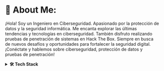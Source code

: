 # 💫 About Me:
¡Hola! Soy un Ingeniero en Ciberseguridad. Apasionado por la protección de datos y la seguridad informática. Me encanta explorar las últimas tendencias y tecnologías en ciberseguridad. También disfruto realizando pruebas de penetración de sistemas en Hack The Box. Siempre en busca de nuevos desafíos y oportunidades para fortalecer la seguridad digital. ¡Conéctate y hablemos sobre ciberseguridad, protección de datos y pruebas de penetración!

<!-- Tech Stack --> 
<details>
  <summary><b>🛠️ Tech Stack</b></summary>
   <p>

| **Category** | **Technologies** |
| - | - |
**Frontend** | [![HTML5](https://img.shields.io/static/v1?label=&message=HTML5&color=E34F26&logo=html5&logoColor=FFFFFF)](https://developer.mozilla.org/en-US/docs/Web/Guide/HTML/HTML5) [![Markdown](https://img.shields.io/static/v1?label=&message=Markdown&color=000000&logo=markdown&logoColor=FFFFFF)](https://en.wikipedia.org/wiki/Markdown) [![Vue.js](https://img.shields.io/static/v1?label=&message=Vue.js&color=4FC08D&logo=vuedotjs&logoColor=FFFFFF)](https://vuejs.org/) [![Svelte](https://img.shields.io/static/v1?label=&message=Svelte&color=FF3E00&logo=svelte&logoColor=FFFFFF)](https://svelte.dev/) [![React](https://img.shields.io/static/v1?label=&message=React&color=61DAFB&logo=react&logoColor=FFFFFF)](https://reactjs.org/) [![Astro](https://img.shields.io/static/v1?label=&message=Astro&color=a545f0&logo=astro&logoColor=FFFFFF)](https://astro.build/)<br>[![Angular](https://img.shields.io/static/v1?label=&message=Angular&color=DD0031&logo=angular&logoColor=FFFFFF)](https://angular.io/) [![D3.js](https://img.shields.io/static/v1?label=&message=D3.js&color=F9A03C&logo=d3dotjs&logoColor=FFFFFF)](https://d3js.org/)
**Backend** | [![Python](https://img.shields.io/static/v1?label=&message=Python&color=3670A0&logo=python&logoColor=ffdd54)](https://www.python.org/) [![Shell Script](https://img.shields.io/static/v1?label=&message=Shell%20Script&color=231011&logo=gnu-bash&logoColor=FFFFFF)](https://www.gnu.org/software/bash/) [![GraphQL](https://img.shields.io/static/v1?label=&message=GraphQL&color=E10098&logo=graphql&logoColor=FFFFFF)](https://graphql.org/)
**Web Server** | [![Nginx](https://img.shields.io/static/v1?label=&message=Nginx&color=009639&logo=nginx&logoColor=FFFFFF)](https://www.nginx.com/)
**Databases** | [![MariaDB](https://img.shields.io/static/v1?label=&message=MariaDB&color=003545&logo=mariadb&logoColor=FFFFFF)](https://mariadb.org/) [![MySQL](https://img.shields.io/static/v1?label=&message=MySQL&color=00f&logo=mysql&logoColor=FFFFFF)](https://www.mysql.com/) [![Redis](https://img.shields.io/static/v1?label=&message=Redis&color=DD0031&logo=redis&logoColor=FFFFFF)](https://redis.io/) [![PostgreSQL](https://img.shields.io/static/v1?label=&message=PostgreSQL&color=316192&logo=postgresql&logoColor=FFFFFF)](https://www.postgresql.org/)
**DevOps** | [![Cloudflare](https://img.shields.io/static/v1?label=&message=Cloudflare&color=F38020&logo=Cloudflare&logoColor=FFFFFF)](https://www.cloudflare.com/) [![Jira](https://img.shields.io/static/v1?label=&message=Jira&color=0A0FFF&logo=jira&logoColor=FFFFFF)](https://www.atlassian.com/software/jira) [![ElasticSearch](https://img.shields.io/static/v1?label=&message=ElasticSearch&color=005571&logo=elasticsearch&logoColor=FFFFFF)](https://www.elastic.co/)
**Monitoring** | [![Datadog](https://img.shields.io/static/v1?label=&message=Datadog&color=632CA6&logo=datadog&logoColor=FFFFFF)](https://www.datadoghq.com/)
**Image Manipulation** | [![GIMP](https://img.shields.io/static/v1?label=&message=GIMP&color=657D8B&logo=gimp&logoColor=FFFFFF)](https://www.gimp.org/) [![Inkscape](https://img.shields.io/static/v1?label=&message=Inkscape&color=e0e0e0&logo=inkscape&logoColor=080A13)](https://inkscape.org/)
**Operating System** | [![Linux](https://img.shields.io/static/v1?label=&message=Linux&color=FCC624&logo=linux&logoColor=FFFFFF)](https://www.linux.org/)


# 📊 GitHub Stats:
![](https://github-readme-stats.vercel.app/api?username=TheSL18&theme=default&hide_border=false&include_all_commits=true&count_private=true)<br/>
![](https://github-readme-streak-stats.herokuapp.com/?user=TheSL18&theme=default&hide_border=false)<br/>
![](https://github-readme-stats.vercel.app/api/top-langs/?username=TheSL18&theme=default&hide_border=false&include_all_commits=true&count_private=true&layout=compact)

### ✍️ Random Dev Quote
![](https://quotes-github-readme.vercel.app/api?type=horizontal&theme=radical)

---
[![](https://visitcount.itsvg.in/api?id=TheSL18&icon=0&color=0)](https://visitcount.itsvg.in)


